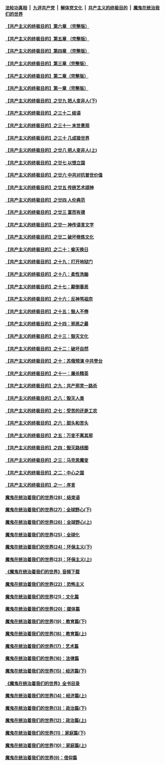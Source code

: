####  [法轮功真相](../../../../basic/blob/master/README.md?t=04080630) &nbsp;|&nbsp; [九评共产党](../../../../9ping.md/blob/master/README.md?t=04080630) &nbsp;|&nbsp; [解体党文化](../../../../jtdwh.md/blob/master/README.md?t=04080630)  &nbsp;|&nbsp; [共产主义的终极目的](../../../../gczydzjmd.md/blob/master/README.md?t=04080630) &nbsp;|&nbsp; [魔鬼在统治我们的世界](../../../../mgztzwmdsj.md/blob/master/README.md?t=04080630) 

#### [【共产主义的终极目的】第六章 （完整版）](../pages/nsc422/n11428913.md?t=04080630) 

#### [【共产主义的终极目的】第五章 （完整版）](../pages/nsc422/n11428912.md?t=04080630) 

#### [【共产主义的终极目的】第四章 （完整版）](../pages/nsc422/n11428907.md?t=04080630) 

#### [【共产主义的终极目的】第三章（完整版）](../pages/nsc422/n11428848.md?t=04080630) 

#### [【共产主义的终极目的】第二章（完整版）](../pages/nsc422/n11428831.md?t=04080630) 

#### [【共产主义的终极目的】第一章（完整版）](../pages/nsc422/n11417651.md?t=04080630) 

#### [【共产主义的终极目的】之廿九 把人变非人(下)](../pages/nsc422/n11344140.md?t=04080630) 

#### [【共产主义的终极目的】之三十二 结语](../pages/nsc422/n11360535.md?t=04080630) 

#### [【共产主义的终极目的】之三十一 末世景观](../pages/nsc422/n11351129.md?t=04080630) 

#### [【共产主义的终极目的】之三十 几成狼世界](../pages/nsc422/n11348280.md?t=04080630) 

#### [【共产主义的终极目的】之廿八 把人变非人(上)](../pages/nsc422/n11340492.md?t=04080630) 

#### [【共产主义的终极目的】之廿七 以恨立国](../pages/nsc422/n11336944.md?t=04080630) 

#### [【共产主义的终极目的】之廿六 中共对抗普世价值](../pages/nsc422/n11324785.md?t=04080630) 

#### [【共产主义的终极目的】之廿五 传统艺术颂神](../pages/nsc422/n11296396.md?t=04080630) 

#### [【共产主义的终极目的】之廿四 人伦典范](../pages/nsc422/n11296397.md?t=04080630) 

#### [【共产主义的终极目的】之廿三 富而有德](../pages/nsc422/n11283598.md?t=04080630) 

#### [【共产主义的终极目的】之廿一 神传语言文字](../pages/nsc422/n11263265.md?t=04080630) 

#### [【共产主义的终极目的】之廿二 破坏修炼文化](../pages/nsc422/n11245728.md?t=04080630) 

#### [【共产主义的终极目的】之二十：偷天换日](../pages/nsc422/n11238846.md?t=04080630) 

#### [【共产主义的终极目的】之十九：打开地狱门](../pages/nsc422/n11206376.md?t=04080630) 

#### [【共产主义的终极目的】之十八：柔性洗脑](../pages/nsc422/n11199994.md?t=04080630) 

#### [【共产主义的终极目的】之十七：颠倒善恶](../pages/nsc422/n11179782.md?t=04080630) 

#### [【共产主义的终极目的】之十六：反神骂祖宗](../pages/nsc422/n11166798.md?t=04080630) 

#### [【共产主义的终极目的】之十五：毁人不倦](../pages/nsc422/n11166792.md?t=04080630) 

#### [【共产主义的终极目的】之十四：邪恶之最](../pages/nsc422/n11150249.md?t=04080630) 

#### [【共产主义的终极目的】之十三：毁灭文化](../pages/nsc422/n11135227.md?t=04080630) 

#### [【共产主义的终极目的】之十二：破坏自然](../pages/nsc422/n11135214.md?t=04080630) 

#### [【共产主义的终极目的】之十：苏俄预演 中共登台](../pages/nsc422/n11118424.md?t=04080630) 

#### [【共产主义的终极目的】之十一：屠杀精英](../pages/nsc422/n11118442.md?t=04080630) 

#### [【共产主义的终极目的】之九：共产邪灵一路杀](../pages/nsc422/n11114139.md?t=04080630) 

#### [【共产主义的终极目的】之八：毁灭人类](../pages/nsc422/n11108503.md?t=04080630) 

#### [【共产主义的终极目的】之七：受苦的还是工农](../pages/nsc422/n11101809.md?t=04080630) 

#### [【共产主义的终极目的】之六：甜头和苦头](../pages/nsc422/n11096971.md?t=04080630) 

#### [【共产主义的终极目的】之五：万变不离其邪](../pages/nsc422/n11091285.md?t=04080630) 

#### [【共产主义的终极目的】之四：毁灭路线图](../pages/nsc422/n11086284.md?t=04080630) 

#### [【共产主义的终极目的】之三：马克思魔变](../pages/nsc422/n11061941.md?t=04080630) 

#### [【共产主义的终极目的】之二：中心之国](../pages/nsc422/n11047728.md?t=04080630) 

#### [【共产主义的终极目的】之一：序言](../pages/nsc422/n11086077.md?t=04080630) 

#### [魔鬼在统治着我们的世界(28)：结束语](../pages/nsc422/n10936246.md?t=04080630) 

#### [魔鬼在统治着我们的世界(27)：全球野心(下)](../pages/nsc422/n10928319.md?t=04080630) 

#### [魔鬼在统治着我们的世界(26)：全球野心(上)](../pages/nsc422/n10900318.md?t=04080630) 

#### [魔鬼在统治着我们的世界(25)：全球化](../pages/nsc422/n10788205.md?t=04080630) 

#### [魔鬼在统治着我们的世界(24)：环保主义(下)](../pages/nsc422/n10695307.md?t=04080630) 

#### [魔鬼在统治着我们的世界(23)：环保主义(上)](../pages/nsc422/n10688613.md?t=04080630) 

#### [《魔鬼在统治着我们的世界》音频下载](../pages/nsc422/n10635553.md?t=04080630) 

#### [魔鬼在统治着我们的世界(22)：恐怖主义](../pages/nsc422/n10614727.md?t=04080630) 

#### [魔鬼在统治着我们的世界(21)：文化篇](../pages/nsc422/n10597706.md?t=04080630) 

#### [魔鬼在统治着我们的世界(20)：媒体篇](../pages/nsc422/n10586579.md?t=04080630) 

#### [魔鬼在统治着我们的世界(19)：教育篇(下)](../pages/nsc422/n10564808.md?t=04080630) 

#### [魔鬼在统治着我们的世界(18)：教育篇(上)](../pages/nsc422/n10526970.md?t=04080630) 

#### [魔鬼在统治着我们的世界(17)：艺术篇](../pages/nsc422/n10499093.md?t=04080630) 

#### [魔鬼在统治着我们的世界(16)：法律篇](../pages/nsc422/n10485969.md?t=04080630) 

#### [魔鬼在统治着我们的世界(15)：经济篇(下)](../pages/nsc422/n10469975.md?t=04080630) 

#### [《魔鬼在统治着我们的世界》全书目录](../pages/nsc422/n10464261.md?t=04080630) 

#### [魔鬼在统治着我们的世界(14)：经济篇(上)](../pages/nsc422/n10457370.md?t=04080630) 

#### [魔鬼在统治着我们的世界(13)：政治篇(下)](../pages/nsc422/n10448270.md?t=04080630) 

#### [魔鬼在统治着我们的世界(12)：政治篇(上)](../pages/nsc422/n10444576.md?t=04080630) 

#### [魔鬼在统治着我们的世界(11)：家庭篇(下)](../pages/nsc422/n10440961.md?t=04080630) 

#### [魔鬼在统治着我们的世界(10)：家庭篇(上)](../pages/nsc422/n10435448.md?t=04080630) 

#### [魔鬼在统治着我们的世界(9)：信仰篇](../pages/nsc422/n10432159.md?t=04080630) 

